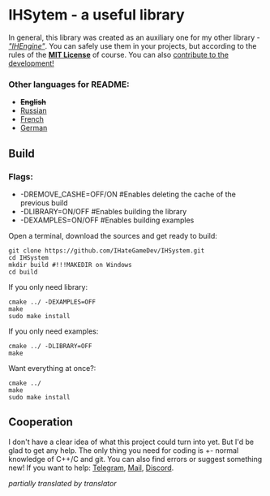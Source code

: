 # IHSytem - a useful library
In general, this library was created as an auxiliary one for my other library -
[*"IHEngine"*](https://github.com/IHateGameDev/IHEngine). You can safely use them in your projects, but according to the rules of the [**MIT License**](../License) of course.
You can also [contribute to the development!](#cooperation)
### Other languages ​​for README:
- ~~**English**~~
- [Russian](docs/RMRussian.md)
- [French](docs/RMFranch.md)
- [German](docs/RMGerman.md)

## Build
### Flags:
- -DREMOVE_CASHE=OFF/ON #Enables deleting the cache of the previous build
- -DLIBRARY=ON/OFF #Enables building the library
- -DEXAMPLES=ON/OFF #Enables building examples

Open a terminal, download the sources and get ready to build:
```
git clone https://github.com/IHateGameDev/IHSystem.git
cd IHSystem
mkdir build #!!!MAKEDIR on Windows
cd build
```

If you only need library:
```
cmake ../ -DEXAMPLES=OFF
make
sudo make install
```

If you only need examples:
```
cmake ../ -DLIBRARY=OFF
make
```

Want everything at once?:
```
cmake ../
make
sudo make install
```

## Cooperation
<a name="cooperation"></a>
I don't have a clear idea of what this project could turn into yet.
But I'd be glad to get any help. The only thing you need for coding is +- normal knowledge of C++/C and git.
You can also find errors or suggest something new!
If you want to help: [Telegram](https://t.me/IHateGameDev/), [Mail](izaachategamedev@gmail.com), [Discord](https://discordapp.com/users/1258273988908552293/).

*partially translated by translator*
